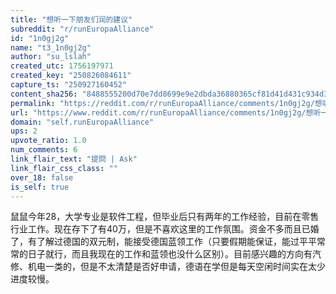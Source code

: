 ```yaml
---
title: "想听一下朋友们润的建议"
subreddit: "r/runEuropaAlliance"
id: "1n0gj2g"
name: "t3_1n0gj2g"
author: "su_lslah"
created_utc: 1756197971
created_key: "250826084611"
capture_ts: "250927160452"
content_sha256: "8488555200d70e7dd8699e9e2dbda36880365cf81d41d431c934d340175c8b9d"
permalink: "https://reddit.com/r/runEuropaAlliance/comments/1n0gj2g/想听一下朋友们润的建议/"
url: "https://www.reddit.com/r/runEuropaAlliance/comments/1n0gj2g/想听一下朋友们润的建议/"
domain: "self.runEuropaAlliance"
ups: 2
upvote_ratio: 1.0
num_comments: 6
link_flair_text: "提問 | Ask"
link_flair_css_class: ""
over_18: false
is_self: true
---
```


鼠鼠今年28，大学专业是软件工程，但毕业后只有两年的工作经验，目前在零售行业工作。现在存下了有40万，但是不喜欢这里的工作氛围。资金不多而且已婚了，有了解过德国的双元制，能接受德国蓝领工作（只要假期能保证，能过平平常常的日子就行，而且我现在的工作和蓝领也没什么区别）。目前感兴趣的方向有汽修、机电一类的，但是不太清楚是否好申请，德语在学但是每天空闲时间实在太少进度较慢。
